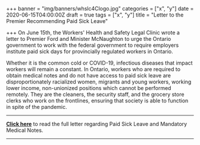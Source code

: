 +++
banner = "img/banners/whslc4Clogo.jpg"
categories = ["x", "y"]
date = 2020-06-15T04:00:00Z
draft = true
tags = ["x", "y"]
title = "Letter to the Premier Recommending Paid Sick Leave"

+++
On June 15th, the Workers' Health and Safety Legal Clinic wrote a letter to Premier Ford and Minister McNaughton to urge the Ontario government to work with the federal government to require employers institute paid sick days for provincially regulated workers in Ontario. 

Whether it is the common cold or COVID-19, infectious diseases that impact workers will remain a constant. In Ontario, workers who are required to obtain medical notes and do not have access to paid sick leave are disproportionately racialized women, migrants and young workers, working lower income, non-unionized positions which cannot be performed remotely. They are the cleaners, the security staff, and the grocery store clerks who work on the frontlines, ensuring that society is able to function in spite of the pandemic.

***

[**Click here**](https://s3.amazonaws.com/newsletter.workers-safety.ca/newsletters/Clinic+Submissions/Paid+Sick+Leave/2020.06.15_Paid+sick+leave+letter_final.pdf) to read the full letter regarding Paid Sick Leave and Mandatory Medical Notes.

***